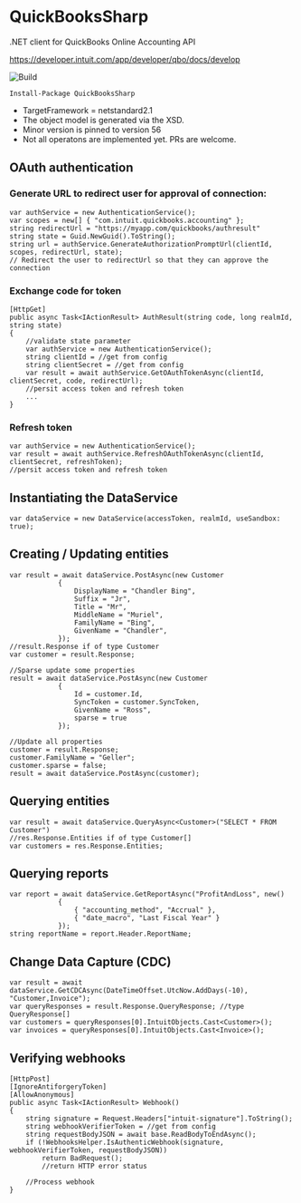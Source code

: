 # QuickBooksSharp

.NET client for QuickBooks Online Accounting API

https://developer.intuit.com/app/developer/qbo/docs/develop

![Build](https://github.com/better-reports/QuickBooksSharp/workflows/Build/badge.svg)

`Install-Package QuickBooksSharp`

- TargetFramework = netstandard2.1
- The object model is generated via the XSD.
- Minor version is pinned to version 56
- Not all operatons are implemented yet. PRs are welcome.

## OAuth authentication

### Generate URL to redirect user for approval of connection:
```
var authService = new AuthenticationService();
var scopes = new[] { "com.intuit.quickbooks.accounting" };
string redirectUrl = "https://myapp.com/quickbooks/authresult"
string state = Guid.NewGuid().ToString();
string url = authService.GenerateAuthorizationPromptUrl(clientId, scopes, redirectUrl, state);
// Redirect the user to redirectUrl so that they can approve the connection
```

### Exchange code for token
```
[HttpGet]
public async Task<IActionResult> AuthResult(string code, long realmId, string state)
{
    //validate state parameter
    var authService = new AuthenticationService();
    string clientId = //get from config
    string clientSecret = //get from config
    var result = await authService.GetOAuthTokenAsync(clientId, clientSecret, code, redirectUrl);
    //persit access token and refresh token
    ...
}
```

### Refresh token
```
var authService = new AuthenticationService();
var result = await authService.RefreshOAuthTokenAsync(clientId, clientSecret, refreshToken);
//persit access token and refresh token
```

## Instantiating the DataService
```
var dataService = new DataService(accessToken, realmId, useSandbox: true);
```

## Creating / Updating entities
```
var result = await dataService.PostAsync(new Customer
            {
                DisplayName = "Chandler Bing",
                Suffix = "Jr",
                Title = "Mr",
                MiddleName = "Muriel",
                FamilyName = "Bing",
                GivenName = "Chandler",
            });
//result.Response if of type Customer
var customer = result.Response;

//Sparse update some properties
result = await dataService.PostAsync(new Customer
            {
                Id = customer.Id,
                SyncToken = customer.SyncToken,
                GivenName = "Ross",
                sparse = true
            });

//Update all properties
customer = result.Response;
customer.FamilyName = "Geller";
customer.sparse = false;
result = await dataService.PostAsync(customer);
```

## Querying entities
```
var result = await dataService.QueryAsync<Customer>("SELECT * FROM Customer")
//res.Response.Entities if of type Customer[]
var customers = res.Response.Entities;
```

## Querying reports
```
var report = await dataService.GetReportAsync("ProfitAndLoss", new()
            {
                { "accounting_method", "Accrual" },
                { "date_macro", "Last Fiscal Year" }
            });
string reportName = report.Header.ReportName;
```

## Change Data Capture (CDC)
```
var result = await dataService.GetCDCAsync(DateTimeOffset.UtcNow.AddDays(-10), "Customer,Invoice");
var queryResponses = result.Response.QueryResponse; //type QueryResponse[]
var customers = queryResponses[0].IntuitObjects.Cast<Customer>();
var invoices = queryResponses[0].IntuitObjects.Cast<Invoice>();
```

## Verifying webhooks
```
[HttpPost]
[IgnoreAntiforgeryToken]
[AllowAnonymous]
public async Task<IActionResult> Webhook()
{
    string signature = Request.Headers["intuit-signature"].ToString();
    string webhookVerifierToken = //get from config
    string requestBodyJSON = await base.ReadBodyToEndAsync();
    if (!WebhooksHelper.IsAuthenticWebhook(signature, webhookVerifierToken, requestBodyJSON))
        return BadRequest();
        //return HTTP error status

    //Process webhook
}
```
